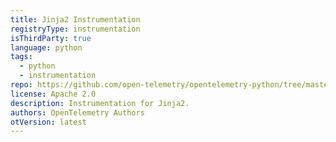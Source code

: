 ```yaml
---
title: Jinja2 Instrumentation
registryType: instrumentation
isThirdParty: true
language: python
tags:
  - python
  - instrumentation
repo: https://github.com/open-telemetry/opentelemetry-python/tree/master/instrumentation/opentelemetry-instrumentation-jinja2
license: Apache 2.0
description: Instrumentation for Jinja2.
authors: OpenTelemetry Authors
otVersion: latest
---
```

